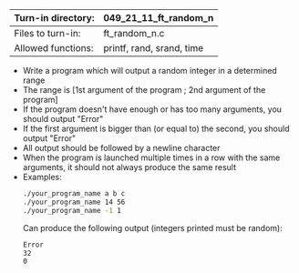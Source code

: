 Turn-in directory: | 049_21_11_ft_random_n
-------------|-------------|
Files to turn-in: | ft_random_n.c |
Allowed functions: | printf, rand, srand, time

* Write a program which will output a random integer in a determined range
* The range is [1st argument of the program ; 2nd argument of the program]
* If the program doesn't have enough or has too many arguments, you should output "Error"
* If the first argument is bigger than (or equal to) the second, you should output "Error"
* All output should be followed by a newline character
* When the program is launched multiple times in a row with the same arguments, it should not always produce the same result
* Examples:
  ```Bash
  ./your_program_name a b c
  ./your_program_name 14 56
  ./your_program_name -1 1
  
  ```
  Can produce the following output (integers printed must be random):
  ```Bash
  Error
  32
  0
  ```
